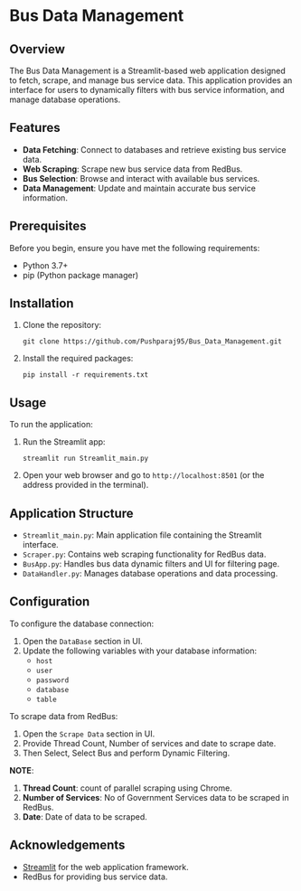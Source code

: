 # Bus Data Management

## Overview

The Bus Data Management is a Streamlit-based web application designed to fetch, scrape, and manage bus service data. This application provides an interface for users to dynamically filters with bus service information, and manage database operations.

## Features

- **Data Fetching**: Connect to databases and retrieve existing bus service data.
- **Web Scraping**: Scrape new bus service data from RedBus.
- **Bus Selection**: Browse and interact with available bus services.
- **Data Management**: Update and maintain accurate bus service information.

## Prerequisites

Before you begin, ensure you have met the following requirements:

- Python 3.7+
- pip (Python package manager)

## Installation

1. Clone the repository:
   ```
   git clone https://github.com/Pushparaj95/Bus_Data_Management.git
   ```

2. Install the required packages:
   ```
   pip install -r requirements.txt
   ```

## Usage

To run the application:

1. Run the Streamlit app:
   ```
   streamlit run Streamlit_main.py
   ```

2. Open your web browser and go to `http://localhost:8501` (or the address provided in the terminal).

## Application Structure

- `Streamlit_main.py`: Main application file containing the Streamlit interface.
- `Scraper.py`: Contains web scraping functionality for RedBus data.
- `BusApp.py`: Handles bus data dynamic filters and UI for filtering page.
- `DataHandler.py`: Manages database operations and data processing.

## Configuration

To configure the database connection:

1. Open the `DataBase` section in UI.
2. Update the following variables with your database information:
   - `host`
   - `user`
   - `password`
   - `database`
   - `table`

To scrape data from RedBus:

1. Open the `Scrape Data` section in UI.
2. Provide Thread Count, Number of services and date to scrape date.
3. Then Select, Select Bus and perform Dynamic Filtering.

**NOTE**:
1. **Thread Count**: count of parallel scraping using Chrome.
2. **Number of Services**: No of Government Services data to be scraped in RedBus.
3. **Date**: Date of data to be scraped.

## Acknowledgements

- [Streamlit](https://streamlit.io/) for the web application framework.
- RedBus for providing bus service data.